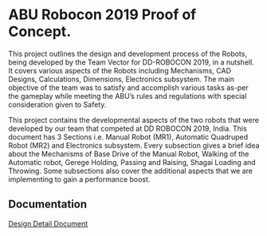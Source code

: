 # ABU Robocon 2019 Proof of Concept. 

This project outlines the design and development process of the Robots, being developed by the Team Vector for DD-ROBOCON 2019, in a nutshell. It covers various aspects of the Robots including Mechanisms, CAD Designs, Calculations, Dimensions, Electronics subsystem. The main objective of the team was to satisfy and accomplish various tasks as-per the gameplay while meeting the ABU’s rules and regulations with special consideration given to Safety.

This project contains the developmental aspects of the two robots that were developed by our team that competed at DD ROBOCON 2019, India. This document has 3 Sections i.e. Manual Robot (MR1), Automatic Quadruped Robot (MR2) and Electronics subsystem. Every subsection gives a brief idea about the Mechanisms of Base Drive of the Manual Robot, Walking of the Automatic robot, Gerege Holding, Passing and Raising, Shagai Loading and Throwing. Some subsections also cover the additional aspects that we are implementing to gain a performance boost.


## Documentation

[Design Detail Document](https://drive.google.com/drive/folders/16bNpUsuxRwyDFGBBYQvtgB-A3s3GCUOA?usp=sharing)

